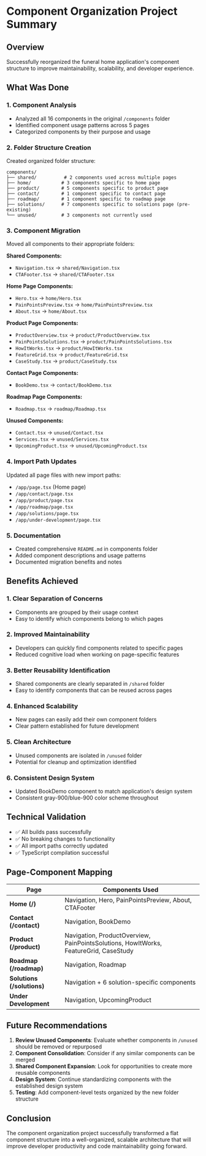 # Component Organization Project Summary

## Overview
Successfully reorganized the funeral home application's component structure to improve maintainability, scalability, and developer experience.

## What Was Done

### 1. Component Analysis
- Analyzed all 16 components in the original `/components` folder
- Identified component usage patterns across 5 pages
- Categorized components by their purpose and usage

### 2. Folder Structure Creation
Created organized folder structure:
```
components/
├── shared/          # 2 components used across multiple pages
├── home/           # 3 components specific to home page
├── product/        # 5 components specific to product page
├── contact/        # 1 component specific to contact page
├── roadmap/        # 1 component specific to roadmap page
├── solutions/      # 7 components specific to solutions page (pre-existing)
└── unused/         # 3 components not currently used
```

### 3. Component Migration
Moved all components to their appropriate folders:

**Shared Components:**
- `Navigation.tsx` → `shared/Navigation.tsx`
- `CTAFooter.tsx` → `shared/CTAFooter.tsx`

**Home Page Components:**
- `Hero.tsx` → `home/Hero.tsx`
- `PainPointsPreview.tsx` → `home/PainPointsPreview.tsx`
- `About.tsx` → `home/About.tsx`

**Product Page Components:**
- `ProductOverview.tsx` → `product/ProductOverview.tsx`
- `PainPointsSolutions.tsx` → `product/PainPointsSolutions.tsx`
- `HowItWorks.tsx` → `product/HowItWorks.tsx`
- `FeatureGrid.tsx` → `product/FeatureGrid.tsx`
- `CaseStudy.tsx` → `product/CaseStudy.tsx`

**Contact Page Components:**
- `BookDemo.tsx` → `contact/BookDemo.tsx`

**Roadmap Page Components:**
- `Roadmap.tsx` → `roadmap/Roadmap.tsx`

**Unused Components:**
- `Contact.tsx` → `unused/Contact.tsx`
- `Services.tsx` → `unused/Services.tsx`
- `UpcomingProduct.tsx` → `unused/UpcomingProduct.tsx`

### 4. Import Path Updates
Updated all page files with new import paths:
- `/app/page.tsx` (Home page)
- `/app/contact/page.tsx`
- `/app/product/page.tsx`
- `/app/roadmap/page.tsx`
- `/app/solutions/page.tsx`
- `/app/under-development/page.tsx`

### 5. Documentation
- Created comprehensive `README.md` in components folder
- Added component descriptions and usage patterns
- Documented migration benefits and notes

## Benefits Achieved

### 1. **Clear Separation of Concerns**
- Components are grouped by their usage context
- Easy to identify which components belong to which pages

### 2. **Improved Maintainability**
- Developers can quickly find components related to specific pages
- Reduced cognitive load when working on page-specific features

### 3. **Better Reusability Identification**
- Shared components are clearly separated in `/shared` folder
- Easy to identify components that can be reused across pages

### 4. **Enhanced Scalability**
- New pages can easily add their own component folders
- Clear pattern established for future development

### 5. **Clean Architecture**
- Unused components are isolated in `/unused` folder
- Potential for cleanup and optimization identified

### 6. **Consistent Design System**
- Updated BookDemo component to match application's design system
- Consistent gray-900/blue-900 color scheme throughout

## Technical Validation
- ✅ All builds pass successfully
- ✅ No breaking changes to functionality
- ✅ All import paths correctly updated
- ✅ TypeScript compilation successful

## Page-Component Mapping

| Page | Components Used |
|------|----------------|
| **Home (/)** | Navigation, Hero, PainPointsPreview, About, CTAFooter |
| **Contact (/contact)** | Navigation, BookDemo |
| **Product (/product)** | Navigation, ProductOverview, PainPointsSolutions, HowItWorks, FeatureGrid, CaseStudy |
| **Roadmap (/roadmap)** | Navigation, Roadmap |
| **Solutions (/solutions)** | Navigation + 6 solution-specific components |
| **Under Development** | Navigation, UpcomingProduct |

## Future Recommendations

1. **Review Unused Components**: Evaluate whether components in `/unused` should be removed or repurposed
2. **Component Consolidation**: Consider if any similar components can be merged
3. **Shared Component Expansion**: Look for opportunities to create more reusable components
4. **Design System**: Continue standardizing components with the established design system
5. **Testing**: Add component-level tests organized by the new folder structure

## Conclusion
The component organization project successfully transformed a flat component structure into a well-organized, scalable architecture that will improve developer productivity and code maintainability going forward. 